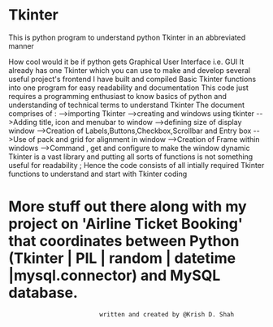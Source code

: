 # Tkinter
This is python program to understand python Tkinter in an abbreviated manner

How cool would it be if python gets Graphical User Interface i.e. GUI
It already has one Tkinter which you can use to make and develop several useful project's frontend
I have built and compiled Basic Tkinter functions into one program for easy readability and documentation
This code just requires a programming enthusiast to know basics of python and understanding of technical terms to understand Tkinter
The document comprises of :
-->importing Tkinter 
-->creating and windows using tkinter
-->Adding title, icon and menubar to window
-->defining size of display window
-->Creation of Labels,Buttons,Checkbox,Scrollbar and Entry box
-->Use of pack and grid for alignment in window 
-->Creation of Frame within windows 
-->Command , get and configure to make the window dynamic
Tkinter is a vast library and putting all sorts of functions is not something useful for readability ; Hence the code consists of all intially required Tkinter functions to understand and start with Tkinter coding
# More stuff out there along with my project on 'Airline Ticket Booking' that coordinates between Python (Tkinter | PIL | random | datetime |mysql.connector) and MySQL database.
                             written and created by @Krish D. Shah
